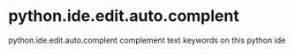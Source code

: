 # python.ide.edit.auto.complent
python.ide.edit.auto.complent complement text keywords on this python ide
